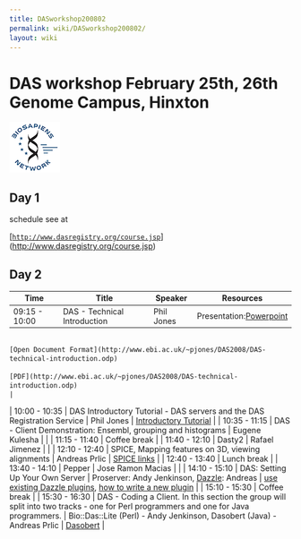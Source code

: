 ```yaml
---
title: DASworkshop200802
permalink: wiki/DASworkshop200802/
layout: wiki
---
```


DAS workshop February 25th, 26th Genome Campus, Hinxton
=======================================================

![BioSapiens Network](Biosapiens_final.gif "BioSapiens Network")

Day 1
-----

schedule see at

[[`http://www.dasregistry.org/course.jsp`](http://www.dasregistry.org/course.jsp)](http://www.dasregistry.org/course.jsp)

Day 2
-----

| Time          | Title                                                                                                                                | Speaker                                                                          | Resources                                                                                                                                              |
|---------------|--------------------------------------------------------------------------------------------------------------------------------------|----------------------------------------------------------------------------------|--------------------------------------------------------------------------------------------------------------------------------------------------------|
| 09:15 - 10:00 | DAS - Technical Introduction                                                                                                         | Phil Jones                                                                       | Presentation:[Powerpoint](http://www.ebi.ac.uk/~pjones/DAS2008/DAS-technical-introduction.ppt)                                                         
                                                                                                                                                                                                                                           [Open Document Format](http://www.ebi.ac.uk/~pjones/DAS2008/DAS-technical-introduction.odp)                                                             
                                                                                                                                                                                                                                           [PDF](http://www.ebi.ac.uk/~pjones/DAS2008/DAS-technical-introduction.odp)                                                                              |
| 10:00 - 10:35 | DAS Introductory Tutorial - DAS servers and the DAS Registration Service                                                             | Phil Jones                                                                       | [ Introductory Tutorial](/wiki/DASworkshop200802:intro_tutorial "wikilink")                                                                                  |
| 10:35 - 11:15 | DAS - Client Demonstration: Ensembl, grouping and histograms                                                                         | Eugene Kulesha                                                                   |                                                                                                                                                        |
| 11:15 - 11:40 | Coffee break                                                                                                                         |
| 11:40 - 12:10 | Dasty2                                                                                                                               | Rafael Jimenez                                                                   |                                                                                                                                                        |
| 12:10 - 12:40 | SPICE, Mapping features on 3D, viewing alignments                                                                                    | Andreas Prlic                                                                    | [ SPICE links](/wiki/DASworkshop200802:spice "wikilink")                                                                                                     |
| 12:40 - 13:40 | Lunch break                                                                                                                          |
| 13:40 - 14:10 | Pepper                                                                                                                               | Jose Ramon Macias                                                                |                                                                                                                                                        |
| 14:10 - 15:10 | DAS: Setting Up Your Own Server                                                                                                      | Proserver: Andy Jenkinson, [Dazzle](http://www.biojava.org/wiki/Dazzle): Andreas | [use existing Dazzle plugins](http://www.biojava.org/wiki/Dazzle:plugins), [how to write a new plugin](http://www.biojava.org/wiki/Dazzle:writeplugin) |
| 15:10 - 15:30 | Coffee break                                                                                                                         |
| 15:30 - 16:30 | DAS - Coding a Client. In this section the group will split into two tracks - one for Perl programmers and one for Java programmers. | Bio::Das::Lite (Perl) - Andy Jenkinson, Dasobert (Java) - Andreas Prlic          | [Dasobert](http://www.spice-3d.org/dasobert/)                                                                                                          |


